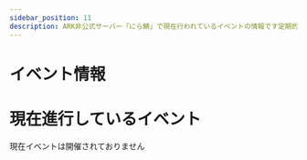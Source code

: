 ```yaml
---
sidebar_position: 11
description: ARK非公式サーバー「にら鯖」で現在行われているイベントの情報です定期的に楽しいイベントを用意しています　ぜひ楽しんでください！
---
```


# イベント情報

# 現在進行しているイベント

現在イベントは開催されておりません
<!--
## タエニアステラ

### タエニアステラとは？

タエニアステラとは日本人の方が制作中のMODマップです
タエニア種という固有種族と全く新しい固有生物が存在し、バイオームも多種多様なマップです

## カバルス

### カバルスとは？

TheIslandのように島の形状をしているMODマップです
複数の固有生物が存在し、多様なバイオームが存在します。

## 建築コンテスト
第二回建築コンテストの詳細などです

## ルール

- すでにある又は新たに作った建築物（にら鯖にある状態かつ最終日まで存在する）
- 差別的表現など不適切な表現を含まない
- 1人又は1グループ1作品
- 既存のルールの範囲内で行う
- グループでの応募も可能だが、報酬は変わらないため注意
- なるべくほかの人が見れるように扉を開けるなどしておく
- ほかの人の作品をコピーまたはほとんど変わらない作品は不可
- 参考にした動画などがあればリンクを貼る
- 前回の建築コンテストで参加賞目当ての雑なものがあったため管理人が選考し、予選通過したものを投票対象にします
- ルールなどはあとから改定される場合があることをご理解ください

## 応募方法
- タイトルは作品名にしてください
- メッセージに下記のテンプレートを使用してください
- 建築物のスクショを最低4枚（動画などでも構わない 編集可 YouTubeリンクでも可）
- 応募中タグ必須
- 作品名
- その建築の魅力や伝えたいことなどを50文字以上
- 制作メンバーなどの表示

## 各賞など
### 管理部賞
管理チーム内で選ばれます
### 最優秀賞
サーバーの人全員の投票にて最も票を獲得した人が選ばれます
### 優秀賞 
サーバーの人全員の投票にて2～3番目に票を獲得した人が選ばれます
### あとから追加されるかも？
未定です

## 景品
### 管理部賞
- レアリティ自由色指定チビペット5個
- GEN2限定ドリルバッグTEKストライダー269レベル
### 最優秀賞
- レアリティ自由色指定チビペット9個
- お好きなマップにドリルバッグTEKストライダー300レベル
### 優秀賞 
- レアリティ自由色指定チビペット5個
- GEN2限定ドリルバッグTEKストライダー200レベル
## 応募用テンプレート
(こちらをコピーし例の部分を消してご利用ください)
ーーーーーーーーーーーーーーーーーーーーーーーーーーーー
```
# 作品名
例: お城
## マップと座標
例: フィヨルド 50 50
## この建築の魅力伝えたい点
例: ○○を特に頑張った
## 内装訪問 可or不可
例: 中に入ってみることができます
## 制作メンバー
- @
- @

備考
例: どうか一票お願いします
```

投稿例はDiscordにてご覧ください
## ハロウィンイベント
### 概要
ハロウィンイベントではゾンビドードー・ワイバーンをテイムしたり、ドードーレックス・ワイバーンを討伐してチビペットを獲得することができます
他にもハロウィンのイベントカラーも湧きます
- 開催期間 10月25～11月7日

### やり方
本来は野生で骨恐竜が湧きますが、今回は特定の素材を召喚台に入れて召喚することで骨を手に入れ、
その骨を使いゾンビ系をテイムしたり、ドードーレックスなどに挑めるようになります

- ① 骨恐竜召喚の貢物を集める
- ② 骨恐竜を召喚し討伐 骨をゲット
- ③ 骨を使いドードーレックス・ワイバーンに挑む もしくは ゾンビドードー・ワイバーンをゲット


<details>
  <summary>骨恐竜召喚貢物リスト(クリックで開く)</summary>

   召喚生物                    | 貢物               |   貢物
-------------------------- | --------------------- | ----
骨ブロント                  | 竜脚類の仙骨6個          | ブロントサウルスの卵5個
骨ラプトル                  | アルゲンタヴィスの鉤爪5個 | ユタラプトルの卵5個
骨カルノタウルス             | アロサウルスの脳5個      | カルノタウルスの卵5個
骨レックス                  | ティラノサウルスの腕5個   | ティラノサウルスの卵5個
骨ギガノトサウルス           | ギガノトサウルスの心臓1個 | ギガノトサウルスの卵5個

- これらの生物は召喚より20分で消滅します
- 1～180レベルでスポーンします
- アルファと同じ強さですのでお気を付けください

</details>

<details>
  <summary>ドードーレックス・ワイバーン召喚貢物リスト(クリックで開く)</summary>

 召喚生物                    | 必要骨数        
-------------------------- | --------------
ドードーレックス                  | 159個  
ドードーワイバーンン              | 150個 

- これらの生物は召喚より30分で消滅します
- 1レベルでスポーンします
- 相当強い生物となっていますのでお気を付けください

</details>

<details>
  <summary>テイム済みゾンビドードー・ワイバーン召喚貢物リスト(クリックで開く)</summary>

  召喚生物                    | 必要骨数        
-------------------------- | --------------
ゾンビドードー(1～270レベル)          | 70個 
ゾンビワイバーン各種(1～228レベル)             | 210個

- これらの生物は召喚した人のテイム生物になります

</details>

### 召喚台の場所
 <details>
  <summary>スコーチドアース</summary>

準備中 

</details>

 <details>
  <summary>ラグナロク</summary>

 <img src="/img/eventphoto/rag.jpg" />

</details>

<details>
  <summary>クリスタルアイルズ</summary>

 準備中

</details>

 <details>
  <summary>ロストアイランド</summary>

 <img src="/img/eventphoto/lost.jpg" />

</details>
 <details>
  <summary>フィヨルド</summary>
  アスガルド

<img src="/img/eventphoto/fjo.jpg" />
 

</details>

### 召喚台の使い方

- ①インベントリに貢物を入れる
- ②Eキーで画面を開き召喚

- 召喚はドームの範囲内で行われます
- ボタンを押してから数秒で召喚されます

### 注意点
- 召喚台の使用待ちがいる場合は連続使用はやめて並びなおしてください
- 召喚した生物を遠くに連れてく行為はやめてください
-->
<!-- 
## タエニアステラ

### タエニアステラとは？

タエニアステラとは日本人の方が制作中のMODマップです
タエニア種という固有種族と全く新しい固有生物が存在し、バイオームも多種多様なマップです

### アルファスコーチドアースアースの設定やルール
- 基本的には他のサーバーと同じルール設定です
- 転送可能（MODアイテムや生物は出来ません）

### クリア条件とクリア報酬
- タエニア種を除くすべてのMOD生物のテイムと3種類のアルファボス討伐
- 3種のボスの死体の前でのサバイバーが映ってるスクショ、テイム時に出る名前入力欄のスクショを提出
- クリア報告はてりにらのDMにお願いします

### 開催期間

7月1～7月7　ラプトル以上の[サブスクリプション](https://playark.jp/docs/Feeling)の方の先行プレイ
7月8～7月30日　一般公開（変更になる場合があります）



## マッスルアべレーション

### マッスルアべレーションとは？

マッスルアべレーションとはテイムできる生物が肩乗せや、手持ち恐竜だけになり　代わりに<h4>サバイバーの攻撃力が1000倍</h4>になり、他のステータスも強化される　簡単にいえば<h4>全てを筋肉で解決する</h4>　がコンセプトのイベントサーバーになっています
最大難易度のクリア目標はロックウェルアルファのクリアです。

### マッスルアべレーションの設定やルール
- 基本的には他のサーバーと同じルール設定です

マッスルアべレーションだけの設定・ルール

　サバイバーのステータス | 上がり幅 
  ------------------ | -------- 
  体力　　 　　　　　| 1.5倍  
  スタミナ　　　　　 | 1.5倍       
  酸素量　　　　　　　| 1倍    
  食料　　　　　　　 | 1倍    
  重量　　　　　　　　| 20倍    
  近接攻撃　　　　　　| 20ポイント時点で1000倍     
  移動速度　　　　　　| 1.3倍     
　
- ログインしたらまずは攻撃力に20ポイント振ってください
- アイテム品質の低下（公式の2倍）
- 持ち込み全て不可
- ショットガン類TEKライフルなどの強力な重火器の禁止
- 一部の強力なアイテムの禁止
- 肩乗せ生物のみテイム可能
- トライブ最大人数10人
- ジップラインとモーターのエングラム変更
- 夜の経過速度0.3
<details>
  <summary>ARKショップ変更</summary>
時間経過取得ポイント2倍
売却価格
  商品名　　| 値段| 個数  | 備考
  ----------- | ---| ---- | -------
  アルファリーパーキングの棘  |20000 |1  | 無し
  アルファカルキノスの爪  |7500 |1 | 無し
  アルファバジリスクの牙  |7500 |1  | 無し
  ロックウェルトロフィーガンマ  |20000 |1  | 無し
  ロックウェルトロフィーベータ|40000 |1  | 無し
  ロックウェルトロフィーアルファ|60000 |1  | 無し
</details>

### クリア条件と報酬

<details>
  <summary>ロックウェルベータ</summary>

　チビペット9個（レア度自由・色指定不可）
    
</details>
<details>
  <summary>ロックウェルアルファ</summary>

 チビペット9個（レア度自由・色指定不可）

 アべレーションマッスルサバイバーロール

</details>
<details>
  <summary>ロックウェルアルファ＋</summary>
クリア条件
ロックウェルアルファの条件に追加でロックドレイクの卵奪取
巣に沸いてある状態で卵のレベルが分かるようにスクショし、その卵を上層のポータル（初期リス）に捨てた状態で卵のレベルが見えるようにスクショをし、その二枚を追加提出
（孵化させても取得できないので食べるなりしてください）


 チビペット9個（レア度自由・色指定不可）

 カルキノス/リーパー/ロックドレイク/バジリスクのうちどれかの最高レベル1匹（1～100番カラー色指定可）（リーパーは244レベル ドレイクは226レベル他は269レベル）

 アべレーションマッスルサバイバーロール

</details>

- クリア報告は一人につき1度まで受け付けます（トライブでクリアしても一人一人申請してください）
- クリア報告時にインプラントとサバイバーのステータスが映った画像の提出
- クリア報告時に下層のボスターミナルでボス起動状態の写真を提出
- 3種類のアーティファクトの前での写真が必要になります（サバイバーが映っていれば直撮りでも３人称視点でもかまいません、回収前のアーティファクトのみ有効です）
- クリア時にサバイバーレベルが115以上
- クリア報告はてりにらのDMにお願いします(写真は5枚か7枚になるはずです)


※ボスだけ行きましたなどはクリア扱いにはなりません
※ルールは変更になる場合がございます

### 参加していただく配信者様
## [ARKは宇宙だ（むーさん）](https://www.youtube.com/@mu.uchuda/featured)

　<img alt="kanntasann" src="/img/event/ARKmu.jpg" width="20%"/>

YouTubeで主にARKの生身縛りや生物縛りの動画を投稿されている縛りプレイのプロ。にら鯖生身シリーズはむーさんの動画を見て始まった。
生身アべレーション経験者。前回のマッスルアイランドに引き続き参加していただきます。

## [桜餅かんたさん](https://www.youtube.com/@k_SKTMT)

<img alt="kanntasann" src="/img/event/kanta.jpg" width="20%"/>



　YouTubeでARKアーリーアクセス時代からジュラシックパーク編や建築動画、PVP動画を投稿されているARK界のレジェンド。
　てりにらがARKに出会うきっかけとなった方。今回初参戦です。

### 開催予定期間

8月1～8月7　ラプトル以上の[サブスクリプション](https://playark.jp/docs/Feeling)の方の先行プレイ

8月8～8月31日　一般公開（延長になる場合があります）


# イベント情報
# 現在進行しているイベント

## アルファスコーチドアースアース

### アルファスコーチドアースアースとは？

アルファスコーチドアースアースとはテイムできる生物が6匹になり、何がテイムできるのかは分かりません　また通常のスコーチドアースより気温が1.3倍になっています
最終クリア目標はマンティコアのベータです

### アルファスコーチドアースアースの設定やルール
- 基本的には他のサーバーと同じルール設定です

アルファスコーチドアースだけの設定・ルール

　項目 | 倍率
  ------------------ | -------- 
  水分・食料の減り速度　　　| 1倍  
  死体時間　　　　　 | 1倍       
  テイム制限　　　　　　　| 50匹   
  腐敗時間　　　　　　　 | 1倍    





- クライムピッケルの素材が変更されているのでスコーチドアースだけで制作できます
- ベストエッグのエアコン効果、回収機能、性転換無効
- その他倍率低下



### クリア条件
- <h3>アルファマンティコア（ベータに変更される可能性あり）</h3>
- クリア報告は一人につき1度まで受け付けます（トライブは全員まとめてお願いします） 
- クリア報告時にインプラントの画像を提出していただきます
- マンティコアのクリアには全てのアーティファクトの前での写真が必要になります（サバイバーが映っていれば直撮りでも３人称視点でもかまいません、ちゃんと攻略したことが証明できればいいです）

※1ボスだけ行きましたなどはクリア扱いにはなりません
※2裏条件が存在しそれにクリアしていなかった場合無効になります

※3ルールは変更になる場合がございます

## 開催期間

6月1～6月7　ラプトル以上の[サブスクリプション](https://playark.jp/docs/Feeling)の方の先行プレイ
6月8～6月30日　一般公開（変更になる場合があります）

-->
